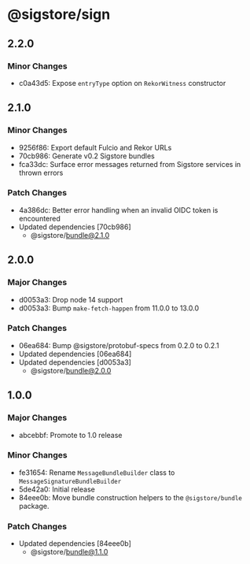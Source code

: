 # @sigstore/sign

## 2.2.0

### Minor Changes

- c0a43d5: Expose `entryType` option on `RekorWitness` constructor

## 2.1.0

### Minor Changes

- 9256f86: Export default Fulcio and Rekor URLs
- 70cb986: Generate v0.2 Sigstore bundles
- fca33dc: Surface error messages returned from Sigstore services in thrown errors

### Patch Changes

- 4a386dc: Better error handling when an invalid OIDC token is encountered
- Updated dependencies [70cb986]
  - @sigstore/bundle@2.1.0

## 2.0.0

### Major Changes

- d0053a3: Drop node 14 support
- d0053a3: Bump `make-fetch-happen` from 11.0.0 to 13.0.0

### Patch Changes

- 06ea684: Bump @sigstore/protobuf-specs from 0.2.0 to 0.2.1
- Updated dependencies [06ea684]
- Updated dependencies [d0053a3]
  - @sigstore/bundle@2.0.0

## 1.0.0

### Major Changes

- abcebbf: Promote to 1.0 release

### Minor Changes

- fe31654: Rename `MessageBundleBuilder` class to `MessageSignatureBundleBuilder`
- 5de42a0: Initial release
- 84eee0b: Move bundle construction helpers to the `@sigstore/bundle` package.

### Patch Changes

- Updated dependencies [84eee0b]
  - @sigstore/bundle@1.1.0
